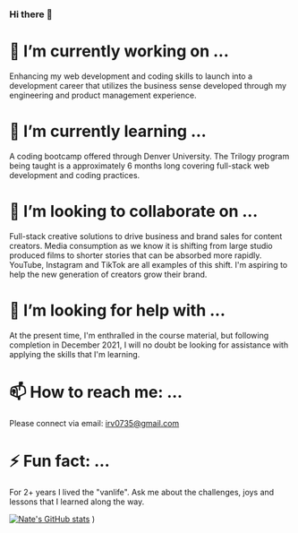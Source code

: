 ### Hi there 👋

# 🔭 I’m currently working on ...
Enhancing my web development and coding skills to launch into a development career that utilizes the business sense developed through my engineering and product management experience. 

# 🌱 I’m currently learning ...
A coding bootcamp offered through Denver University. The Trilogy program being taught is a approximately 6 months long covering full-stack web development and coding practices.

# 👯 I’m looking to collaborate on ...
Full-stack creative solutions to drive business and brand sales for content creators. Media consumption as we know it is shifting from large studio produced films to shorter stories that can be absorbed more rapidly. YouTube, Instagram and TikTok are all examples of this shift. I'm aspiring to help the new generation of creators grow their brand. 

# 🤔 I’m looking for help with ...
At the present time, I'm enthralled in the course material, but following completion in December 2021, I will no doubt be looking for assistance with applying the skills that I'm learning. 

# 📫 How to reach me: ...
Please connect via email: [irv0735@gmail.com](mailto:irv0735@gmail.com)

# ⚡ Fun fact: ...
For 2+ years I lived the "vanlife". Ask me about the challenges, joys and lessons that I learned along the way. 

[![Nate's GitHub stats](https://github-readme-stats.vercel.app/api?username=irv0735)](https://github.com/irv0735&show_icons=true&theme=onedark)
)


<!--
**irv0735/irv0735** is a ✨ _special_ ✨ repository because its `README.md` (this file) appears on your GitHub profile.
-->
